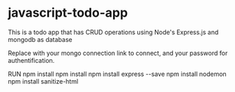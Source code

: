 # javascript-todo-app
This is a todo app that has CRUD operations using Node's Express.js and mongodb as database

Replace with your mongo connection link to connect, and your password for authentification.

RUN
npm install
npm install
npm install express --save
npm install nodemon
npm install sanitize-html
